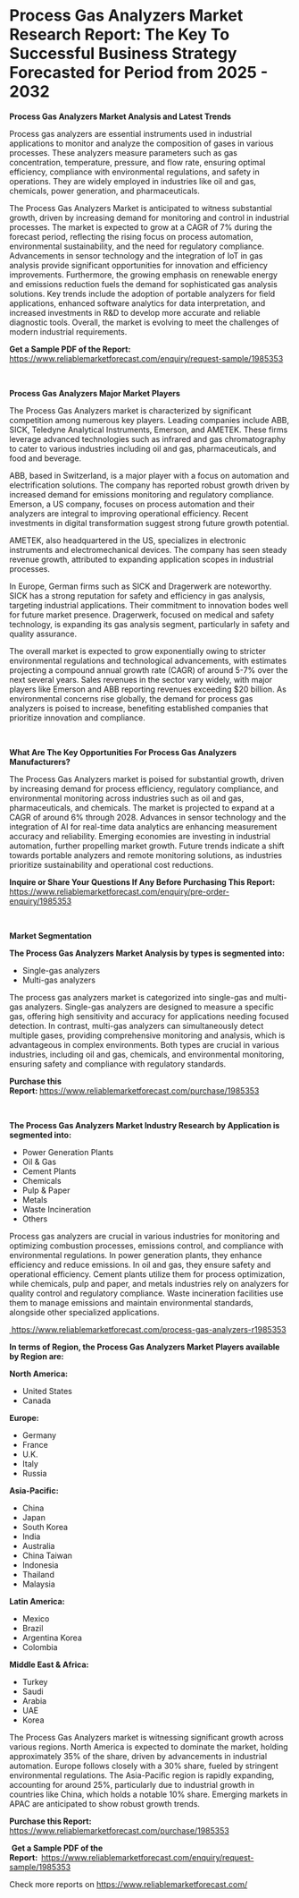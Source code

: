 <p><h1>Process Gas Analyzers Market Research Report: The Key To Successful Business Strategy Forecasted for Period from 2025 - 2032</h1></p><p><strong>Process Gas Analyzers Market Analysis and Latest Trends</strong></p>
<p><p>Process gas analyzers are essential instruments used in industrial applications to monitor and analyze the composition of gases in various processes. These analyzers measure parameters such as gas concentration, temperature, pressure, and flow rate, ensuring optimal efficiency, compliance with environmental regulations, and safety in operations. They are widely employed in industries like oil and gas, chemicals, power generation, and pharmaceuticals.</p><p>The Process Gas Analyzers Market is anticipated to witness substantial growth, driven by increasing demand for monitoring and control in industrial processes. The market is expected to grow at a CAGR of 7% during the forecast period, reflecting the rising focus on process automation, environmental sustainability, and the need for regulatory compliance. Advancements in sensor technology and the integration of IoT in gas analysis provide significant opportunities for innovation and efficiency improvements. Furthermore, the growing emphasis on renewable energy and emissions reduction fuels the demand for sophisticated gas analysis solutions. Key trends include the adoption of portable analyzers for field applications, enhanced software analytics for data interpretation, and increased investments in R&D to develop more accurate and reliable diagnostic tools. Overall, the market is evolving to meet the challenges of modern industrial requirements.</p></p>
<p><strong>Get a Sample PDF of the Report:&nbsp;</strong> <a href="https://www.reliablemarketforecast.com/enquiry/request-sample/1985353?utm_campaign=2392&utm_medium=2&utm_source=Github&utm_content=ia&utm_term=19022025&utm_id=process-gas-analyzers">https://www.reliablemarketforecast.com/enquiry/request-sample/1985353</a></p>
<p>&nbsp;</p>
<p><strong>Process Gas Analyzers Major Market Players</strong></p>
<p><p>The Process Gas Analyzers market is characterized by significant competition among numerous key players. Leading companies include ABB, SICK, Teledyne Analytical Instruments, Emerson, and AMETEK. These firms leverage advanced technologies such as infrared and gas chromatography to cater to various industries including oil and gas, pharmaceuticals, and food and beverage.</p><p>ABB, based in Switzerland, is a major player with a focus on automation and electrification solutions. The company has reported robust growth driven by increased demand for emissions monitoring and regulatory compliance. Emerson, a US company, focuses on process automation and their analyzers are integral to improving operational efficiency. Recent investments in digital transformation suggest strong future growth potential.</p><p>AMETEK, also headquartered in the US, specializes in electronic instruments and electromechanical devices. The company has seen steady revenue growth, attributed to expanding application scopes in industrial processes. </p><p>In Europe, German firms such as SICK and Dragerwerk are noteworthy. SICK has a strong reputation for safety and efficiency in gas analysis, targeting industrial applications. Their commitment to innovation bodes well for future market presence. Dragerwerk, focused on medical and safety technology, is expanding its gas analysis segment, particularly in safety and quality assurance.</p><p>The overall market is expected to grow exponentially owing to stricter environmental regulations and technological advancements, with estimates projecting a compound annual growth rate (CAGR) of around 5-7% over the next several years. Sales revenues in the sector vary widely, with major players like Emerson and ABB reporting revenues exceeding $20 billion. As environmental concerns rise globally, the demand for process gas analyzers is poised to increase, benefiting established companies that prioritize innovation and compliance.</p></p>
<p>&nbsp;</p>
<p><strong>What Are The Key Opportunities For Process Gas Analyzers Manufacturers?</strong></p>
<p><p>The Process Gas Analyzers market is poised for substantial growth, driven by increasing demand for process efficiency, regulatory compliance, and environmental monitoring across industries such as oil and gas, pharmaceuticals, and chemicals. The market is projected to expand at a CAGR of around 6% through 2028. Advances in sensor technology and the integration of AI for real-time data analytics are enhancing measurement accuracy and reliability. Emerging economies are investing in industrial automation, further propelling market growth. Future trends indicate a shift towards portable analyzers and remote monitoring solutions, as industries prioritize sustainability and operational cost reductions.</p></p>
<p><strong>Inquire or Share Your Questions If Any Before Purchasing This Report:</strong> <a href="https://www.reliablemarketforecast.com/enquiry/pre-order-enquiry/1985353?utm_campaign=2392&utm_medium=2&utm_source=Github&utm_content=ia&utm_term=19022025&utm_id=process-gas-analyzers">https://www.reliablemarketforecast.com/enquiry/pre-order-enquiry/1985353</a></p>
<p>&nbsp;</p>
<p><strong>Market Segmentation</strong></p>
<p><strong>The Process Gas Analyzers Market Analysis by types is segmented into:</strong></p>
<p><ul><li>Single-gas analyzers</li><li>Multi-gas analyzers</li></ul></p>
<p><p>The process gas analyzers market is categorized into single-gas and multi-gas analyzers. Single-gas analyzers are designed to measure a specific gas, offering high sensitivity and accuracy for applications needing focused detection. In contrast, multi-gas analyzers can simultaneously detect multiple gases, providing comprehensive monitoring and analysis, which is advantageous in complex environments. Both types are crucial in various industries, including oil and gas, chemicals, and environmental monitoring, ensuring safety and compliance with regulatory standards.</p></p>
<p><strong>Purchase this Report:&nbsp;</strong><a href="https://www.reliablemarketforecast.com/purchase/1985353?utm_campaign=2392&utm_medium=2&utm_source=Github&utm_content=ia&utm_term=19022025&utm_id=process-gas-analyzers">https://www.reliablemarketforecast.com/purchase/1985353</a></p>
<p>&nbsp;</p>
<p><strong>The Process Gas Analyzers Market Industry Research by Application is segmented into:</strong></p>
<p><ul><li>Power Generation Plants</li><li>Oil & Gas</li><li>Cement Plants</li><li>Chemicals</li><li>Pulp & Paper</li><li>Metals</li><li>Waste Incineration</li><li>Others</li></ul></p>
<p><p>Process gas analyzers are crucial in various industries for monitoring and optimizing combustion processes, emissions control, and compliance with environmental regulations. In power generation plants, they enhance efficiency and reduce emissions. In oil and gas, they ensure safety and operational efficiency. Cement plants utilize them for process optimization, while chemicals, pulp and paper, and metals industries rely on analyzers for quality control and regulatory compliance. Waste incineration facilities use them to manage emissions and maintain environmental standards, alongside other specialized applications.</p></p>
<p><a href="https://www.reliablemarketforecast.com/process-gas-analyzers-r1985353?utm_campaign=2392&utm_medium=2&utm_source=Github&utm_content=ia&utm_term=19022025&utm_id=process-gas-analyzers">&nbsp;https://www.reliablemarketforecast.com/process-gas-analyzers-r1985353</a></p>
<p><strong>In terms of Region, the Process Gas Analyzers Market Players available by Region are:</strong></p>
<p>
    <p> <strong> North America: </strong>
        <ul>
            <li>United States</li>
            <li>Canada</li>
        </ul>
        </p> 
    <p> <strong> Europe: </strong>
        <ul>
            <li>Germany</li>
            <li>France</li>
            <li>U.K.</li>
            <li>Italy</li>
            <li>Russia</li>
        </ul>
        </p> 
    <p> <strong> Asia-Pacific: </strong>
        <ul>
            <li>China</li>
            <li>Japan</li>
            <li>South Korea</li>
            <li>India</li>
            <li>Australia</li>
            <li>China Taiwan</li>
            <li>Indonesia</li>
            <li>Thailand</li>
            <li>Malaysia</li>
        </ul>
        </p> 
    <p> <strong> Latin America: </strong>
        <ul>
            <li>Mexico</li>
            <li>Brazil</li>
            <li>Argentina Korea</li>
            <li>Colombia</li>
        </ul>
        </p> 
    <p> <strong> Middle East & Africa: </strong>
        <ul>
            <li>Turkey</li>
            <li>Saudi</li>
            <li>Arabia</li>
            <li>UAE</li>
            <li>Korea</li>
        </ul>
    </p>
    </p>
<p><p>The Process Gas Analyzers market is witnessing significant growth across various regions. North America is expected to dominate the market, holding approximately 35% of the share, driven by advancements in industrial automation. Europe follows closely with a 30% share, fueled by stringent environmental regulations. The Asia-Pacific region is rapidly expanding, accounting for around 25%, particularly due to industrial growth in countries like China, which holds a notable 10% share. Emerging markets in APAC are anticipated to show robust growth trends.</p></p>
<p><strong>Purchase this Report: </strong><a href="https://www.reliablemarketforecast.com/purchase/1985353?utm_campaign=2392&utm_medium=2&utm_source=Github&utm_content=ia&utm_term=19022025&utm_id=process-gas-analyzers">https://www.reliablemarketforecast.com/purchase/1985353</a></p>
<p>&nbsp;<strong>Get a Sample PDF of the Report:&nbsp;&nbsp;</strong><a href="https://www.reliablemarketforecast.com/enquiry/request-sample/1985353?utm_campaign=2392&utm_medium=2&utm_source=Github&utm_content=ia&utm_term=19022025&utm_id=process-gas-analyzers">https://www.reliablemarketforecast.com/enquiry/request-sample/1985353</a></p>
<p><strong></strong></p>
<p>Check more reports on <a href="https://www.reliablemarketforecast.com/?utm_campaign=2392&utm_medium=2&utm_source=Github&utm_content=ia&utm_term=19022025&utm_id=process-gas-analyzers">https://www.reliablemarketforecast.com/</a></p>